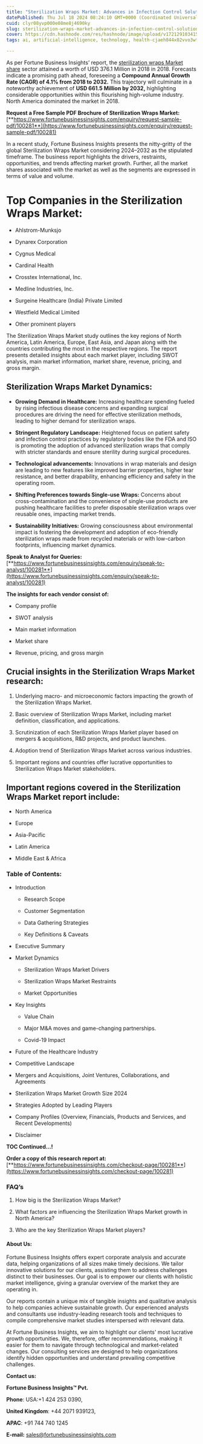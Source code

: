 ```yaml
---
title: "Sterilization Wraps Market: Advances in Infection Control Solutions"
datePublished: Thu Jul 18 2024 08:24:10 GMT+0000 (Coordinated Universal Time)
cuid: clyr08yvp000e08me8j4690ky
slug: sterilization-wraps-market-advances-in-infection-control-solutions
cover: https://cdn.hashnode.com/res/hashnode/image/upload/v1721291034152/a2a718c2-fc34-462c-9f18-1d433298a601.png
tags: ai, artificial-intelligence, technology, health-cjaeh844x02vvo3wtj5r2s75q, healthcare

---
```


As per Fortune Business Insights’ report, the [sterilization wraps Market share](https://www.fortunebusinessinsights.com/industry-reports/sterilization-wraps-market-100281) sector attained a worth of USD 376.1 Million in 2018 in 2018. Forecasts indicate a promising path ahead, foreseeing a **Compound Annual Growth Rate (CAGR) of 4.1% from 2018 to 2032.** This trajectory will culminate in a noteworthy achievement of **USD 661.5 Million by 2032,** highlighting considerable opportunities within this flourishing high-volume industry. North America dominated the market in 2018.

**Request a Free Sample PDF Brochure of Sterilization Wraps Market:** [**https://www.fortunebusinessinsights.com/enquiry/request-sample-pdf/100281**](https://www.fortunebusinessinsights.com/enquiry/request-sample-pdf/100281)

In a recent study, Fortune Business Insights presents the nitty-gritty of the global Sterilization Wraps Market considering 2024–2032 as the stipulated timeframe. The business report highlights the drivers, restraints, opportunities, and trends affecting market growth. Further, all the market shares associated with the market as well as the segments are expressed in terms of value and volume.

# **Top Companies in the Sterilization Wraps Market:**

* Ahlstrom-Munksjo
    
* Dynarex Corporation
    
* Cygnus Medical
    
* Cardinal Health
    
* Crosstex International, Inc.
    
* Medline Industries, Inc.
    
* Surgeine Healthcare (India) Private Limited
    
* Westfield Medical Limited
    
* Other prominent players
    

The Sterilization Wraps Market study outlines the key regions of North America, Latin America, Europe, East Asia, and Japan along with the countries contributing the most in the respective regions. The report presents detailed insights about each market player, including SWOT analysis, main market information, market share, revenue, pricing, and gross margin.

## Sterilization Wraps Market **Dynamics**:

* **Growing Demand in Healthcare:** Increasing healthcare spending fueled by rising infectious disease concerns and expanding surgical procedures are driving the need for effective sterilization methods, leading to higher demand for sterilization wraps.
    
* **Stringent Regulatory Landscape:** Heightened focus on patient safety and infection control practices by regulatory bodies like the FDA and ISO is promoting the adoption of advanced sterilization wraps that comply with stricter standards and ensure sterility during surgical procedures.
    
* **Technological advancements:** Innovations in wrap materials and design are leading to new features like improved barrier properties, higher tear resistance, and better drapability, enhancing efficiency and safety in the operating room.
    
* **Shifting Preferences towards Single-use Wraps:** Concerns about cross-contamination and the convenience of single-use products are pushing healthcare facilities to prefer disposable sterilization wraps over reusable ones, impacting market trends.
    
* **Sustainability Initiatives:** Growing consciousness about environmental impact is fostering the development and adoption of eco-friendly sterilization wraps made from recycled materials or with low-carbon footprints, influencing market dynamics.
    

**Speak to Analyst for Queries:** [**https://www.fortunebusinessinsights.com/enquiry/speak-to-analyst/100281**](https://www.fortunebusinessinsights.com/enquiry/speak-to-analyst/100281)

**The insights for each vendor consist of:**

* Company profile
    
* SWOT analysis
    
* Main market information
    
* Market share
    
* Revenue, pricing, and gross margin
    

## **Crucial insights in the Sterilization Wraps Market research:**

1. Underlying macro- and microeconomic factors impacting the growth of the Sterilization Wraps Market.
    
2. Basic overview of Sterilization Wraps Market, including market definition, classification, and applications.
    
3. Scrutinization of each Sterilization Wraps Market player based on mergers & acquisitions, R&D projects, and product launches.
    
4. Adoption trend of Sterilization Wraps Market across various industries.
    
5. Important regions and countries offer lucrative opportunities to Sterilization Wraps Market stakeholders.
    

## **Important regions covered in the Sterilization Wraps Market report include:**

* North America
    
* Europe
    
* Asia-Pacific
    
* Latin America
    
* Middle East & Africa
    

### **Table of Contents:**

* Introduction
    
    * Research Scope
        
    * Customer Segmentation
        
    * Data Gathering Strategies
        
    * Key Definitions & Caveats
        
* Executive Summary
    
* Market Dynamics
    
    * Sterilization Wraps Market Drivers
        
    * Sterilization Wraps Market Restraints
        
    * Market Opportunities
        
* Key Insights
    
    * Value Chain
        
    * Major M&A moves and game-changing partnerships.
        
    * Covid-19 Impact
        
* Future of the Healthcare Industry
    
* Competitive Landscape
    
* Mergers and Acquisitions, Joint Ventures, Collaborations, and Agreements
    
* Sterilization Wraps Market Growth Size 2024
    
* Strategies Adopted by Leading Players
    
* Company Profiles (Overview, Financials, Products and Services, and Recent Developments)
    
* Disclaimer
    

**TOC Continued…!**

**Order a copy of this research report at:** [**https://www.fortunebusinessinsights.com/checkout-page/100281**](https://www.fortunebusinessinsights.com/checkout-page/100281)

### **FAQ’s**

1. How big is the Sterilization Wraps Market?
    
2. What factors are influencing the Sterilization Wraps Market growth in North America?
    
3. Who are the key Sterilization Wraps Market players?
    

#### **About Us:**

Fortune Business Insights offers expert corporate analysis and accurate data, helping organizations of all sizes make timely decisions. We tailor innovative solutions for our clients, assisting them to address challenges distinct to their businesses. Our goal is to empower our clients with holistic market intelligence, giving a granular overview of the market they are operating in.

Our reports contain a unique mix of tangible insights and qualitative analysis to help companies achieve sustainable growth. Our experienced analysts and consultants use industry-leading research tools and techniques to compile comprehensive market studies interspersed with relevant data.

At Fortune Business Insights, we aim to highlight our clients' most lucrative growth opportunities. We, therefore, offer recommendations, making it easier for them to navigate through technological and market-related changes. Our consulting services are designed to help organizations identify hidden opportunities and understand prevailing competitive challenges.

**Contact us:**

**Fortune Business Insights™ Pvt.**

**Phone**: USA:+1 424 253 0390,

**United Kingdom**: +44 2071 939123,

**APAC**: +91 744 740 1245

**E-mail:** [sales@fortunebusinessinsights.com](mailto:sales@fortunebusinessinsights.com)